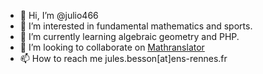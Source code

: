 - 👋 Hi, I’m @julio466
- 👀 I’m interested in fundamental mathematics and sports.
- 🌱 I’m currently learning algebraic geometry and PHP.
- 💞️ I’m looking to collaborate on [Mathranslator](URL "https://github.com/julio466/Mathranslator")
- 📫 How to reach me jules.besson[at]ens-rennes.fr

<!---
julio466/julio466 is a ✨ special ✨ repository because its `README.md` (this file) appears on your GitHub profile.
You can click the Preview link to take a look at your changes.
--->
